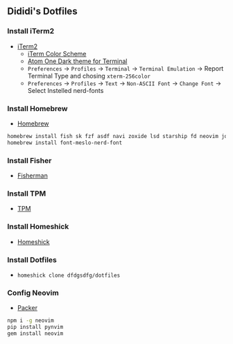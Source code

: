 ## Dididi's Dotfiles

### Install iTerm2
- [iTerm2](http://iterm2.com/)
  - [iTerm Color Scheme](https://github.com/mbadolato/iTerm2-Color-Schemes)
  - [Atom One Dark theme for Terminal](https://github.com/nathanbuchar/atom-one-dark-terminal)
  - `Preferences` -> `Profiles` -> `Terminal` -> `Terminal Emulation` -> Report Terminal Type and chosing `xterm-256color`
  - `Preferences` -> `Profiles` -> `Text` -> `Non-ASCII Font` -> `Change Font` -> Select Instelled nerd-fonts


### Install Homebrew
- [Homebrew](http://brew.sh/)

```bash
homebrew install fish sk fzf asdf navi zoxide lsd starship fd neovim jq cat lazygit mosh trash tmux
homebrew install font-meslo-nerd-font
```


### Install Fisher
- [Fisherman](http://fisherman.sh)


### Install TPM
- [TPM](https://github.com/tmux-plugins/tpm)


### Install Homeshick
- [Homeshick](https://github.com/andsens/homeshick)


### Install Dotfiles
- `homeshick clone dfdgsdfg/dotfiles`


### Config Neovim
- [Packer](https://github.com/wbthomason/packer.nvim)

```bash
npm i -g neovim
pip install pynvim
gem install neovim
```
